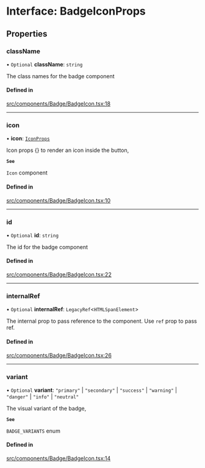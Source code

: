 # Interface: BadgeIconProps

## Properties

### className

• `Optional` **className**: `string`

The class names for the badge component

#### Defined in

[src/components/Badge/BadgeIcon.tsx:18](https://github.com/emranffl/next-core-ui/blob/81afa89/src/components/Badge/BadgeIcon.tsx#L18)

___

### icon

• **icon**: [`IconProps`](IconProps.md)

Icon props {} to render an icon inside the button,

**`See`**

`Icon` component

#### Defined in

[src/components/Badge/BadgeIcon.tsx:10](https://github.com/emranffl/next-core-ui/blob/81afa89/src/components/Badge/BadgeIcon.tsx#L10)

___

### id

• `Optional` **id**: `string`

The id for the badge component

#### Defined in

[src/components/Badge/BadgeIcon.tsx:22](https://github.com/emranffl/next-core-ui/blob/81afa89/src/components/Badge/BadgeIcon.tsx#L22)

___

### internalRef

• `Optional` **internalRef**: `LegacyRef`<`HTMLSpanElement`\>

The internal prop to pass reference to the component. Use `ref` prop to pass ref.

#### Defined in

[src/components/Badge/BadgeIcon.tsx:26](https://github.com/emranffl/next-core-ui/blob/81afa89/src/components/Badge/BadgeIcon.tsx#L26)

___

### variant

• `Optional` **variant**: ``"primary"`` \| ``"secondary"`` \| ``"success"`` \| ``"warning"`` \| ``"danger"`` \| ``"info"`` \| ``"neutral"``

The visual variant of the badge,

**`See`**

`BADGE_VARIANTS` enum

#### Defined in

[src/components/Badge/BadgeIcon.tsx:14](https://github.com/emranffl/next-core-ui/blob/81afa89/src/components/Badge/BadgeIcon.tsx#L14)
